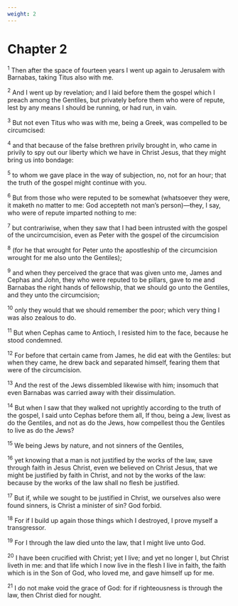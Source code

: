 ```yaml
---
weight: 2
---
```


# Chapter 2

<sup>1</sup> Then after the space of fourteen years I went up again to Jerusalem with Barnabas, taking Titus also with me. 

<sup>2</sup> And I went up by revelation; and I laid before them the gospel which I preach among the Gentiles, but privately before them who were of repute, lest by any means I should be running, or had run, in vain. 

<sup>3</sup> But not even Titus who was with me, being a Greek, was compelled to be circumcised: 

<sup>4</sup> and that because of the false brethren privily brought in, who came in privily to spy out our liberty which we have in Christ Jesus, that they might bring us into bondage: 

<sup>5</sup> to whom we gave place in the way of subjection, no, not for an hour; that the truth of the gospel might continue with you. 

<sup>6</sup> But from those who were reputed to be somewhat (whatsoever they were, it maketh no matter to me: God accepteth not man’s person)—they, I say, who were of repute imparted nothing to me: 

<sup>7</sup> but contrariwise, when they saw that I had been intrusted with the gospel of the uncircumcision, even as Peter with the gospel of the circumcision 

<sup>8</sup> (for he that wrought for Peter unto the apostleship of the circumcision wrought for me also unto the Gentiles); 

<sup>9</sup> and when they perceived the grace that was given unto me, James and Cephas and John, they who were reputed to be pillars, gave to me and Barnabas the right hands of fellowship, that we should go unto the Gentiles, and they unto the circumcision; 

<sup>10</sup> only they would that we should remember the poor; which very thing I was also zealous to do. 

<sup>11</sup> But when Cephas came to Antioch, I resisted him to the face, because he stood condemned. 

<sup>12</sup> For before that certain came from James, he did eat with the Gentiles: but when they came, he drew back and separated himself, fearing them that were of the circumcision. 

<sup>13</sup> And the rest of the Jews dissembled likewise with him; insomuch that even Barnabas was carried away with their dissimulation. 

<sup>14</sup> But when I saw that they walked not uprightly according to the truth of the gospel, I said unto Cephas before them all, If thou, being a Jew, livest as do the Gentiles, and not as do the Jews, how compellest thou the Gentiles to live as do the Jews? 

<sup>15</sup> We being Jews by nature, and not sinners of the Gentiles, 

<sup>16</sup> yet knowing that a man is not justified by the works of the law, save through faith in Jesus Christ, even we believed on Christ Jesus, that we might be justified by faith in Christ, and not by the works of the law: because by the works of the law shall no flesh be justified. 

<sup>17</sup> But if, while we sought to be justified in Christ, we ourselves also were found sinners, is Christ a minister of sin? God forbid. 

<sup>18</sup> For if I build up again those things which I destroyed, I prove myself a transgressor. 

<sup>19</sup> For I through the law died unto the law, that I might live unto God. 

<sup>20</sup> I have been crucified with Christ; yet I live; and yet no longer I, but Christ liveth in me: and that life which I now live in the flesh I live in faith, the faith which is in the Son of God, who loved me, and gave himself up for me. 

<sup>21</sup> I do not make void the grace of God: for if righteousness is through the law, then Christ died for nought. 


